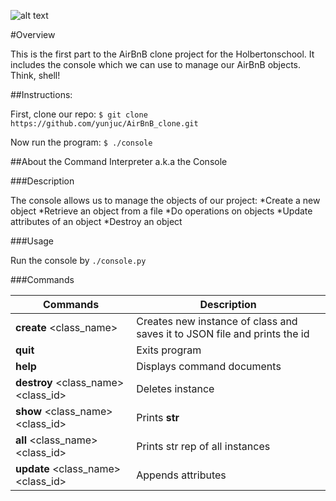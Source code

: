 ![alt text](https://news4c.com/wp-content/uploads/2017/11/Airbnb-Update.png)

#Overview

This is the first part to the AirBnB clone project for the Holbertonschool.
It includes the console which we can use to manage our AirBnB objects. Think, shell!

##Instructions:

First, clone our repo:
`$ git clone https://github.com/yunjuc/AirBnB_clone.git`

Now run the program:
`$ ./console`

##About the Command Interpreter a.k.a the Console

###Description

The console allows us to manage the objects of our project:
*Create a new object
*Retrieve an object from a file
*Do operations on objects
*Update attributes of an object
*Destroy an object

###Usage

Run the console by `./console.py`

###Commands

Commands | Description 
---------|-------------
**create** <class_name>| Creates new instance of class and saves it to JSON file and prints the id 
**quit**| Exits program
**help**| Displays command documents
**destroy** <class_name> <class_id>| Deletes instance
**show** <class_name> <class_id> | Prints __str__
**all** <class_name> <class_id> | Prints str rep of all instances
**update** <class_name> <class_id> <key> <value> | Appends attributes


